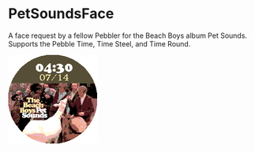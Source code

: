 # PetSoundsFace
A face request by a fellow Pebbler for the Beach Boys album Pet Sounds. Supports the Pebble Time, Time Steel, and Time Round.

![PTR Screenshot](Screenshots/round.png)

